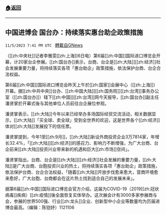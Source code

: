 ###  [:house:返回](README.md)
---


## 中国进博会 国台办：持续落实惠台助企政策措施
`11/5/2023 7:41 PM UTC ` [轉載自GNews](https://gnews.org/articles/1928009)

（[[zh:中央社]]记者李雅雯[[zh:上海]]6日电）第6届[[zh:中国]]国际进口博览会开幕，计20家台企参展。[[zh:国台办]]表示，台商、台企是[[zh:大陆]][[zh:经济]]社会发展重要力量，将持续落实各项「惠台助企」政策措施，依法保护台商、台企合法权益。

第6届[[zh:中国]]国际进口博览会昨天上午於[[zh:国家]]会展中心（[[zh:上海]]）开幕。据[[zh:中共中央]]台办、[[zh:中国大陆]][[zh:国务院]][[zh:台湾]]事务办公室（[[zh:国台办]]）辖下[[zh:中国]][[zh:台湾]]网今天报导，[[zh:国台办]]副主任潘贤掌於开幕式後与其他单位人员前往台企展位参观。

潘贤掌表示，[[zh:大陆]]今年以来已经举办多场国际经贸交流活动，相关数据显示，[[zh:大陆]]「买全球、卖全球」受到全世界的欢迎，这是世界各个[[zh:经济]]体对[[zh:大陆]]发展投下的信任票。

潘贤掌提到，今年1至[[zh:9月]]，[[zh:大陆]]新设外商投资企业3万7814家，年增长32.4%，「[[zh:大陆]][[zh:经济]]的感召力、影响力不断增强，为广大台商、台企前来[[zh:大陆]]投资兴业带来新的机遇和巨大[[zh:市场]]空间」。

潘贤掌指出，台商、台企是[[zh:大陆]][[zh:经济]]社会发展的重要力量，[[zh:大陆]]是广大台商、台胞投资兴业的热土，将持续落实各项「惠台助企」政策措施，依法保护台商、台企合法权益，「随着[[zh:大陆]]开放步伐愈来愈大，营商环境愈来愈好，广大台胞、台商都会在这片热土找到适合自己的发展未来」。

据第6届[[zh:中国]]国际进口博览会官方介绍，这届为COVID-19（2019[[zh:冠状病毒]]疾病）[[zh:疫情]]後全面恢复实体举办。这次展会计有3000多家参展商与会，参展的世界500强、行业[[zh:龙头]]企业、创新型中小企业等数量均为历届进博会最高。（编辑：陈铠妤）1121106
